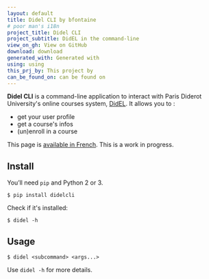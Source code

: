 ```yaml
---
layout: default
title: Didel CLI by bfontaine
# poor man's i18n
project_title: Didel CLI
project_subtitle: DidEL in the command-line
view_on_gh: View on GitHub
download: download
generated_with: Generated with
using: using
this_prj_by: This project by
can_be_found_on: can be found on
---
```


**Didel CLI** is a command-line application to interact with Paris Diderot
University's online courses system, [DidEL][didel-web]. It allows you to :

* get your user profile
* get a course's infos
* (un)enroll in a course

This page is [available in French](fr.html). This is a work in progress.

## Install

You’ll need `pip` and Python 2 or 3.

    $ pip install didelcli

Check if it's installed:

    $ didel -h

## Usage

    $ didel <subcommand> <args...>

Use `didel -h` for more details.

[didel-web]: http://didel.script.univ-paris-diderot.fr
